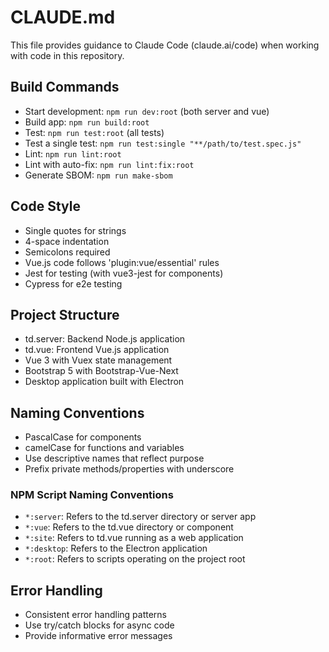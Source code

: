 # CLAUDE.md

This file provides guidance to Claude Code (claude.ai/code) when working with code in this repository.

## Build Commands

- Start development: `npm run dev:root` (both server and vue)
- Build app: `npm run build:root`
- Test: `npm run test:root` (all tests)
- Test a single test: `npm run test:single "**/path/to/test.spec.js"`
- Lint: `npm run lint:root`
- Lint with auto-fix: `npm run lint:fix:root`
- Generate SBOM: `npm run make-sbom`

## Code Style

- Single quotes for strings
- 4-space indentation
- Semicolons required
- Vue.js code follows 'plugin:vue/essential' rules
- Jest for testing (with vue3-jest for components)
- Cypress for e2e testing

## Project Structure

- td.server: Backend Node.js application
- td.vue: Frontend Vue.js application
- Vue 3 with Vuex state management
- Bootstrap 5 with Bootstrap-Vue-Next
- Desktop application built with Electron

## Naming Conventions

- PascalCase for components
- camelCase for functions and variables
- Use descriptive names that reflect purpose
- Prefix private methods/properties with underscore

### NPM Script Naming Conventions

- `*:server`: Refers to the td.server directory or server app
- `*:vue`: Refers to the td.vue directory or component
- `*:site`: Refers to td.vue running as a web application
- `*:desktop`: Refers to the Electron application
- `*:root`: Refers to scripts operating on the project root

## Error Handling

- Consistent error handling patterns
- Use try/catch blocks for async code
- Provide informative error messages
